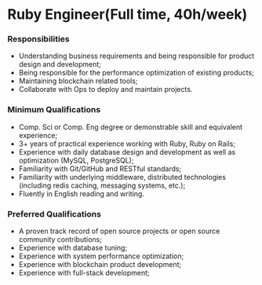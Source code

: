 # Ruby Engineer(Full time, 40h/week)

### Responsibilities

- Understanding business requirements and being responsible for product design and development;
- Being responsible for the performance optimization of existing products;
- Maintaining blockchain related tools;
- Collaborate with Ops to deploy and maintain projects.

### Minimum Qualifications

- Comp. Sci or Comp. Eng degree or demonstrable skill and equivalent experience;
- 3+ years of practical experience working with Ruby, Ruby on Rails;
- Experience with daily database design and development as well as optimization (MySQL, PostgreSQL);
- Familiarity with Git/GitHub and RESTful standards;
- Familiarity with underlying middleware, distributed technologies (including redis caching, messaging systems, etc.);
- Fluently in English reading and writing.

### Preferred Qualifications

- A proven track record of open source projects or open source community contributions;
- Experience with database tuning;
- Experience with system performance optimization;
- Experience with blockchain product development;
- Experience with full-stack development;

